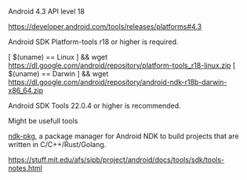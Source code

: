 

Android 4.3 API level 18

https://developer.android.com/tools/releases/platforms#4.3


Android SDK Platform-tools r18 or higher is required.

[ $(uname) == Linux ] && wget https://dl.google.com/android/repository/platform-tools_r18-linux.zip
[ $(uname) == Darwin ] && wget https://dl.google.com/android/repository/android-ndk-r18b-darwin-x86_64.zip

Android SDK Tools 22.0.4 or higher is recommended.


Might be usefull tools

[ndk-pkg](https://github.com/leleliu008/ndk-pkg), a package manager for Android NDK to build projects that are written in C/C++/Rust/Golang.



https://stuff.mit.edu/afs/sipb/project/android/docs/tools/sdk/tools-notes.html

